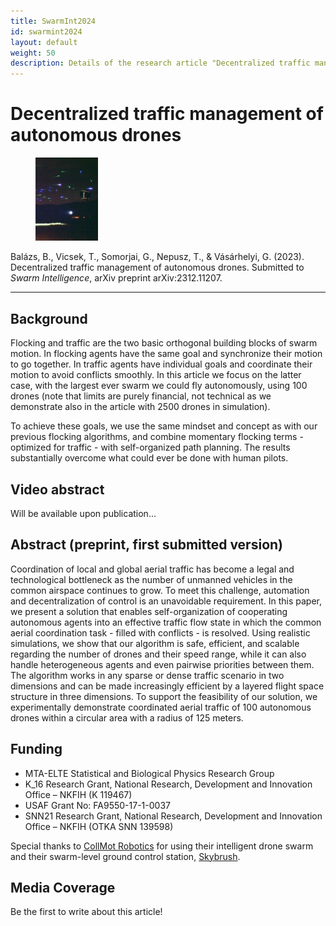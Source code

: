 ```yaml
---
title: SwarmInt2024
id: swarmint2024
layout: default
weight: 50
description: Details of the research article "Decentralized traffic management of autonomous drones", Submitted to Swarm Intelligence
---
```


# Decentralized traffic management of autonomous drones

<figure class="float-left">
<img src="assets/img/swarmint2024.jpg" alt="SwarmInt2024" width="100" />
</figure>

Balázs, B., Vicsek, T., Somorjai, G., Nepusz, T., & Vásárhelyi, G. (2023). Decentralized traffic management of autonomous drones. Submitted to _Swarm Intelligence_, arXiv preprint arXiv:2312.11207.

---


## Background

Flocking and traffic are the two basic orthogonal building blocks of swarm motion. In flocking agents have the same goal and synchronize their motion to go together. In traffic agents have individual goals and coordinate their motion to avoid conflicts smoothly. In this article we focus on the latter case, with the largest ever swarm we could fly autonomously, using 100 drones (note that limits are purely financial, not technical as we demonstrate also in the article with 2500 drones in simulation).

To achieve these goals, we use the same mindset and concept as with our previous flocking algorithms, and combine momentary flocking terms - optimized for traffic - with self-organized path planning. The results substantially overcome what could ever be done with human pilots.


## Video abstract

Will be available upon publication...


## Abstract (preprint, first submitted version)

Coordination of local and global aerial traffic has become a legal and technological bottleneck as the number of unmanned vehicles in the common airspace continues to grow. To meet this challenge, automation and decentralization of control is an unavoidable requirement. In this paper, we present a solution that enables self-organization of cooperating autonomous agents into an effective traffic flow state in which the common aerial coordination task - filled with conflicts - is resolved. Using realistic simulations, we show that our algorithm is safe, efficient, and scalable regarding the number of drones and their speed range, while it can also handle heterogeneous agents and even pairwise priorities between them. The algorithm works in any sparse or dense traffic scenario in two dimensions and can be made increasingly efficient by a layered flight space structure in three dimensions. To support the feasibility of our solution, we experimentally demonstrate coordinated aerial traffic of 100 autonomous drones within a circular area with a radius of 125 meters.


## Funding

* MTA-ELTE Statistical and Biological Physics Research Group
* K\_16 Research Grant, National Research, Development and Innovation Office – NKFIH (K 119467)
* USAF Grant No: FA9550-17-1-0037
* SNN21 Research Grant, National Research, Development and Innovation Office – NKFIH (OTKA SNN 139598)

Special thanks to [CollMot Robotics](https://collmot.com) for using their intelligent drone swarm and their swarm-level ground control station, [Skybrush](https://skybrush.io).


## Media Coverage

Be the first to write about this article!